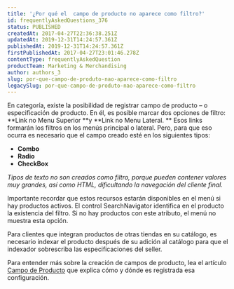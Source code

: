 ```yaml
---
title: '¿Por qué el  campo de producto no aparece como filtro?'
id: frequentlyAskedQuestions_376
status: PUBLISHED
createdAt: 2017-04-27T22:36:38.251Z
updatedAt: 2019-12-31T14:24:57.361Z
publishedAt: 2019-12-31T14:24:57.361Z
firstPublishedAt: 2017-04-27T23:01:46.278Z
contentType: frequentlyAskedQuestion
productTeam: Marketing & Merchandising
author: authors_3
slug: por-que-campo-de-produto-nao-aparece-como-filtro
legacySlug: por-que-campo-de-produto-nao-aparece-como-filtro
---
```


En categoría, existe la posibilidad de registrar campo de producto &#8211; o especificación de producto. En él, es posible marcar dos opciones de filtro: **Link no Menu Superior **y **Link no Menu Lateral. ** Esos links formarán los filtros en los menús principal o lateral. Pero, para que eso ocurra es necesario que el campo creado esté en los siguientes tipos:

- **Combo**
- **Radio**
- **CheckBox**

_Tipos de texto no son creados como filtro, porque pueden contener valores muy grandes, así como HTML, dificultando la navegación del cliente final._

Importante recordar que estos recursos estarán disponibles en el menú si hay productos activos. El control SearchNavigator identifica en el producto la existencia del filtro. Si no hay productos con este atributo, el menú no muestra esta opción.

Para clientes que integran productos de otras tiendas en su catálogo, es necesario indexar el producto después de su adición al catálogo para que el indexador sobrescriba las especificaciones del seller.

Para entender más sobre la creación de campos de producto, lea el artículo [Campo de Producto](/es/tutorial/criando-um-campo-de-produto) que explica cómo y dónde es registrada esa configuración.
